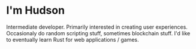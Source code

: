 # I'm Hudson

Intermediate developer. Primarily interested in creating user experiences. Occasionaly do random scripting stuff, sometimes blockchain stuff. I'd like to eventually learn Rust for web applications / games. 
